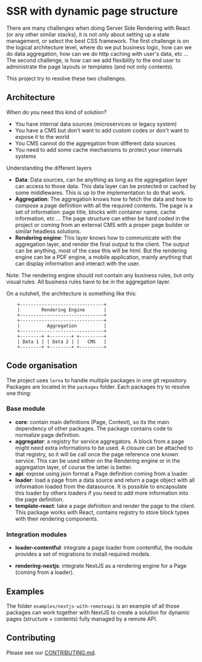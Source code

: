 # SSR with dynamic page structure

There are many challenges when doing Server Side Rendering with React (or any other similar stacks), it is not _only_ about setting up a state management, or select the best CSS framework. The first challenge is on the logical architecture level, where do we put business logic, how can we do data aggregation, how can we do http caching with user's data, etc ... The second challenge, is how can we add flexibility to the end user to administrate the page layouts or templates (and not only contents).

This project try to resolve these two challenges.

## Architecture

When do you need this kind of solution?

- You have internal data sources (microservices or legacy system)
- You have a CMS but don't want to add custom codes or don't want to expose it to the world
- You CMS cannot do the aggregation from different data sources
- You need to add some cache mechanisms to protect your internals systems

Understanding the different layers

- **Data**: Data sources, can be anything as long as the aggregation layer can access to those data. This data layer can be protected or cached by some middlewares. This is up to the implementation to do that work.
- **Aggregation**: The aggregation knows how to fetch the data and how to compose a page definition with all the required contents. The page is a set of information: page title, blocks with container name, cache information, etc ... The page structure can either be hard coded in the project or coming from an external CMS with a proper page builder or similar headless solutions.
- **Rendering engine**: This layer knows how to communicate with the aggregation layer, and render the final output to the client. The output can be anything, most of the case this will be html. But the rendering engine can be a PDF engine, a mobile application, mainly anything that can display information and interact with the user.

Note: The rendering engine should not contain any business rules, but only visual rules. All business rules have to be in the aggregation layer.

On a nutshell, the architecture is something like this:

        +-------------------------------+
        |        Rendering Engine       |
        +-------------------------------+
        +-------------------------------+
        |          Aggregation          |
        +-------------------------------+
        +--------+ +--------+ +---------+
        | Data 1 | | Data 2 | |   CMS   |
        +--------+ +--------+ +---------+

## Code organisation

The project uses `lerna` to handle multiple packages in one git repository. Packages are located in the `packages` folder. Each packages try to resolve one thing:

### Base module

- **core**: contain main definitions (Page, Context), so its the main dependency of other packages. The package contains code to normalize page definition.
- **aggregator**: a registry for service aggregators. A block from a page might need extra informations to be used. A closure can be attached to that registry, so it will be call once the page reference one known service. This can be used either on the Rendering engine or in the aggregation layer, of course the latter is better.
- **api**: expose using json format a Page definition coming from a loader.
- **loader**: load a page from a data source and return a page object with all information loaded from the datasource. It is possible to encapsulate this loader by others loaders if you need to add more information into the page definition.
- **template-react**: take a page definition and render the page to the client. This package works with React, contains registry to store block types with their rendering components.

### Integration modules

- **loader-contentful**: integrate a page loader from contentful, the module provides a set of migrations to install required models.

- **rendering-nextjs**: integrate NextJS as a rendering engine for a Page (coming from a loader).

## Examples

The folder `examples/nextjs-with-remoteapi` is an example of all those packages can work together with NextJS to create a solution for dynamic pages (structure + contents) fully managed by a remote API.

## Contributing

Please see our [CONTRIBUTING.md](https://github.com/ekino/rendr/blob/master/CONTRIBUTING.md).
